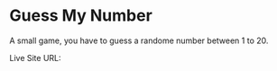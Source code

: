 # Guess My Number

A small game, you have to guess a randome number between 1 to 20. 

Live Site URL: 
